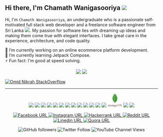## Hi there, I'm Chamath Wanigasooriya <img width="25px" src="https://media.giphy.com/media/hvRJCLFzcasrR4ia7z/giphy.gif" style="max-width:100%;">

Hi, I'm <code>Chamath Wanigasooriya</code>, an undergraduate who is a passionate self-motivated full stack web developer and a freelance software engineer from Sri Lanka <a target="_blank" rel="noopener noreferrer"><img width="30px" src="https://upload.wikimedia.org/wikipedia/commons/a/a3/Animated-Flag-Sri-Lanka.gif" style="max-width:100%;"></a>. My passion for software lies with dreaming up ideas and making them come true with elegant interfaces. I take great care in the experience, architecture, and code quality.

🔭 I’m currently working on an online ecommerce platform development.</br>
🌱 I’m currently learning Jetpack Compose.</br>
⚡ Fun fact: I'm good at speed solving.</br>

<!-- 
- 👯 I’m looking to collaborate on ...
- 🤔 I’m looking for help with ...
- 💬 Ask me about ...
- 📫 How to reach me: ... 
- 😄 Pronouns: He
-->

<p align="center">
    <a><img src="https://github-readme-stats.vercel.app/api?username=CSWanigasooriya&amp;show_icons=true&amp;count_private=true&amp;theme=github_dark&amp;hide_border=true&amp;custom_title=Statistics&amp;include_all_commits=true&amp;bg_color=0D1117" style="max-width:100%;"></a>
    <a><img src="https://github-readme-stats.vercel.app/api/top-langs/?username=CSWanigasooriya&amp;count_private=true&amp;layout=compact&amp;theme=github_dark&amp;hide_border=true&amp;&langs_count=20&amp;bg_color=0D1117" style="max-width:100%;">
 </a>
</p>

[![Omid Nikrah StackOverflow](https://github-readme-stackoverflow.vercel.app/?userID=8768899)](https://stackoverflow.com/users/8768899/chamath-wanigasooriya)

<!-- <p align="center">
    <a><img src="https://github-readme-stats.vercel.app/api/pin/?username=CSWanigasooriya&amp;repo=urms&amp;theme=github_dark&amp;hide_border=true&amp;bg_color=0D1117" style="max-width:100%;"></a>
    <a><img src="https://github-readme-stats.vercel.app/api/pin/?username=CSWanigasooriya&amp;repo=urms&amp;theme=github_dark&amp;hide_border=true&amp;bg_color=0D1117" style="max-width:100%;"></a>
</p> -->


<hr>

<p align="center">
    <a target="_blank" rel="noopener noreferrer"><img src="https://img.icons8.com/color/48/000000/java-coffee-cup-logo.png" style="max-width:100%;"></a>
    <a target="_blank" rel="noopener noreferrer"><img src="https://img.icons8.com/color/48/000000/c-plus-plus-logo.png" style="max-width:100%;"></a>
    <a target="_blank" rel="noopener noreferrer"><img src="https://img.icons8.com/color/48/000000/python.png" style="max-width:100%;"></a>
    <a target="_blank" rel="noopener noreferrer"><img src="https://img.icons8.com/color/48/000000/html-5.png" style="max-width:100%;"></a>
    <a target="_blank" rel="noopener noreferrer"><img src="https://img.icons8.com/color/48/000000/css3.png" style="max-width:100%;"></a>
    <a target="_blank" rel="noopener noreferrer"><img src="https://img.icons8.com/officel/40/000000/php-logo.png" style="max-width:100%;"></a>
    <a target="_blank" rel="noopener noreferrer"><img src="https://img.icons8.com/color/48/000000/nodejs.png" style="max-width:100%;"></a>
    <a target="_blank" rel="noopener noreferrer"><img src="https://img.icons8.com/color/48/000000/react-native.png" style="max-width:100%;"></a>
    <a target="_blank" rel="noopener noreferrer"><img src="https://img.icons8.com/color/48/000000/android-studio--v3.png" style="max-width:100%;"></a>
    <a target="_blank" rel="noopener noreferrer"><img src="https://img.icons8.com/color/48/000000/flutter.png" style="max-width:100%;"></a>
    <a target="_blank" rel="noopener noreferrer"><img src="https://img.icons8.com/color/48/000000/dart.png" style="max-width:100%;"></a>
    <a target="_blank" rel="noopener noreferrer"><img src="https://img.icons8.com/color/48/000000/firebase.png" style="max-width:100%;"></a>
    <a target="_blank" rel="noopener noreferrer"><img src="https://img.icons8.com/fluent/50/000000/mysql-logo.png" style="max-width:100%;"></a>
    <a target="_blank" rel="noopener noreferrer"><img src="https://raw.githubusercontent.com/devicons/devicon/master/icons/mongodb/mongodb-original-wordmark.svg" alt="mongodb"         width="48" height="48" style="max-width:100%;"></a>
    <a target="_blank" rel="noopener noreferrer"><img src="https://img.icons8.com/color/48/000000/bootstrap.png" style="max-width:100%;"></a>
    <a target="_blank" rel="noopener noreferrer"><img src="https://img.icons8.com/color/48/000000/git.png" style="max-width:100%;"></a> 
</p>

<p align="center">
 <a href="https://www.facebook.com/cswanigasooriya" target="_blank">
  <img alt="Facebook URL" src="https://img.shields.io/badge/Facebook-1877F2?style=for-the-badge&logo=facebook&logoColor=white">
 </a>
 <a href="https://www.instagram.com/chum_at/" target="_blank">
  <img alt="Instagram URL" src="https://img.shields.io/badge/Instagram-E4405F?style=for-the-badge&logo=instagram&logoColor=white">
 </a>
 <a href="https://www.hackerrank.com/CSWanigasooriya" target="_blank">
  <img alt="Hackerrank URL" src="https://img.shields.io/badge/-Hackerrank-2EC866?style=for-the-badge&logo=HackerRank&logoColor=white">
 </a>
 <a href="https://www.reddit.com/user/LoopyBada" target="_blank">
  <img alt="Reddit URL" src="https://img.shields.io/badge/Reddit-FF4500?style=for-the-badge&logo=reddit&logoColor=white">
 </a>
 <a href="https://www.linkedin.com/in/cswanigasooriya" target="_blank">
  <img alt="Linedin URL" src="https://img.shields.io/badge/LinkedIn-0077B5?style=for-the-badge&logo=linkedin&logoColor=white">
 </a>
  <a href="https://www.quora.com/profile/Chamath-Wanigasooriya" target="_blank">
  <img alt="Quora URL" src="https://img.shields.io/badge/Quora-%23B92B27.svg?&style=for-the-badge&logo=Quora&logoColor=white">
 </a>
</p>

<p align="center">
 <img alt="GitHub followers" src="https://img.shields.io/github/followers/CSWanigasooriya?style=social">
 <img alt="Twitter Follow" src="https://img.shields.io/twitter/follow/CSWanigasooriya?style=social">
 <img alt="YouTube Channel Views" src="https://img.shields.io/youtube/channel/views/UC_vSbWEDo5bZPGNFi_9VpOQ?style=social">
</p>
